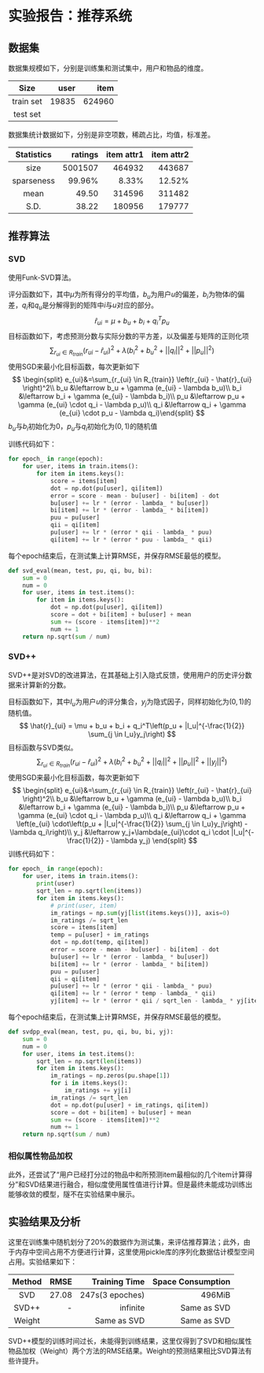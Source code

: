 # 实验报告：推荐系统

## 数据集

数据集规模如下，分别是训练集和测试集中，用户和物品的维度。

|    Size    | user | item |
|:----------:|-----:|-----:|
| train set  | 19835 |624960 |
| test set   |      |      |

数据集统计数据如下，分别是非空项数，稀疏占比，均值，标准差。

| Statistics | ratings | item attr1 | item attr2 |
|:----------:|--------:|-----------:|-----------:|
|   size     | 5001507 |    464932  |    443687  |
| sparseness |  99.96% |     8.33%  |    12.52%  |
|    mean    |   49.50 |    314596  |    311482  |
|    S.D.    |   38.22 |    180956  |    179777  |

## 推荐算法

### SVD

使用Funk-SVD算法。

评分函数如下，其中$\mu$为所有得分的平均值，$b_u$为用户$u$的偏差，$b_i$为物体$i$的偏差，$q_i$和$q_u$是分解得到的矩阵中$i$与$u$对应的部分。
$$
\hat{r}_{ui} = \mu + b_u + b_i + q_i^Tp_u
$$
目标函数如下，考虑预测分数与实际分数的平方差，以及偏差与矩阵的正则化项
$$
\sum_{r_{ui} \in R_{train}} \left(r_{ui} - \hat{r}_{ui} \right)^2 +
\lambda\left(b_i^2 + b_u^2 + ||q_i||^2 + ||p_u||^2\right)
$$
使用SGD来最小化目标函数，每次更新如下
$$
\begin{split}
e_{ui}&=\sum_{r_{ui} \in R_{train}} \left(r_{ui} - \hat{r}_{ui} \right)^2\\
b_u &\leftarrow b_u + \gamma (e_{ui} - \lambda b_u)\\
b_i &\leftarrow b_i + \gamma (e_{ui} - \lambda b_i)\\
p_u &\leftarrow p_u + \gamma (e_{ui} \cdot q_i - \lambda p_u)\\
q_i &\leftarrow q_i + \gamma (e_{ui} \cdot p_u - \lambda q_i)\end{split}
$$
$b_u$与$b_i$初始化为0，$p_u$与$q_i$初始化为$(0,1)$的随机值

训练代码如下：

```python
for epoch_ in range(epoch):
    for user, items in train.items():
        for item in items.keys():
            score = items[item]
            dot = np.dot(pu[user], qi[item])
            error = score - mean - bu[user] - bi[item] - dot
            bu[user] += lr * (error - lambda_ * bu[user])
            bi[item] += lr * (error - lambda_ * bi[item])
            puu = pu[user]
            qii = qi[item]
            pu[user] += lr * (error * qii - lambda_ * puu)
            qi[item] += lr * (error * puu - lambda_ * qii)
```

每个epoch结束后，在测试集上计算RMSE，并保存RMSE最低的模型。

```python
def svd_eval(mean, test, pu, qi, bu, bi):
    sum = 0
    num = 0
    for user, items in test.items():
        for item in items.keys():
            dot = np.dot(pu[user], qi[item])
            score = dot + bi[item] + bu[user] + mean
            sum += (score - items[item])**2
            num += 1
    return np.sqrt(sum / num)
```

### SVD++

SVD++是对SVD的改进算法，在其基础上引入隐式反馈，使用用户的历史评分数据来计算新的分数。

目标函数如下，其中$I_u$为用户$u$的评分集合，$y_j$为隐式因子，同样初始化为$(0,1)$的随机值。
$$
\hat{r}_{ui} = \mu + b_u + b_i + q_i^T\left(p_u +
|I_u|^{-\frac{1}{2}} \sum_{j \in I_u}y_j\right)
$$
目标函数与SVD类似。
$$
\sum_{r_{ui} \in R_{train}} \left(r_{ui} - \hat{r}_{ui} \right)^2 +
\lambda\left(b_i^2 + b_u^2 + ||q_i||^2 + ||p_u||^2 + ||y_j||^2\right)
$$
使用SGD来最小化目标函数，每次更新如下
$$
\begin{split}
e_{ui}&=\sum_{r_{ui} \in R_{train}} \left(r_{ui} - \hat{r}_{ui} \right)^2\\
b_u &\leftarrow b_u + \gamma (e_{ui} - \lambda b_u)\\
b_i &\leftarrow b_i + \gamma (e_{ui} - \lambda b_i)\\
p_u &\leftarrow p_u + \gamma (e_{ui} \cdot q_i - \lambda p_u)\\
q_i &\leftarrow q_i + \gamma \left(e_{ui} \cdot\left(p_u +
|I_u|^{-\frac{1}{2}} \sum_{j \in I_u}y_j\right) - \lambda q_i\right)\\
y_j &\leftarrow y_j+\lambda(e_{ui}\cdot q_i \cdot |I_u|^{-\frac{1}{2}} - \lambda y_j)
\end{split}
$$
训练代码如下：

```python
for epoch_ in range(epoch):
    for user, items in train.items():
        print(user)
        sqrt_len = np.sqrt(len(items))
        for item in items.keys():
            # print(user, item)
            im_ratings = np.sum(yj[list(items.keys())], axis=0)
            im_ratings /= sqrt_len
            score = items[item]
            temp = pu[user] + im_ratings
            dot = np.dot(temp, qi[item])
            error = score - mean - bu[user] - bi[item] - dot
            bu[user] += lr * (error - lambda_ * bu[user])
            bi[item] += lr * (error - lambda_ * bi[item])
            puu = pu[user]
            qii = qi[item]
            pu[user] += lr * (error * qii - lambda_ * puu)
            qi[item] += lr * (error * temp - lambda_ * qii)
            yj[item] += lr * (error * qii / sqrt_len - lambda_ * yj[item])
```

每个epoch结束后，在测试集上计算RMSE，并保存RMSE最低的模型。

```python
def svdpp_eval(mean, test, pu, qi, bu, bi, yj):
    sum = 0
    num = 0
    for user, items in test.items():
        sqrt_len = np.sqrt(len(items))
        for item in items.keys():
            im_ratings = np.zeros(pu.shape[1])
            for i in items.keys():
                im_ratings += yj[i]
            im_ratings /= sqrt_len
            dot = np.dot(pu[user] + im_ratings, qi[item])
            score = dot + bi[item] + bu[user] + mean
            sum += (score - items[item])**2
            num += 1
    return np.sqrt(sum / num)
```

### 相似属性物品加权

此外，还尝试了“用户已经打分过的物品中和所预测item最相似的几个item计算得分”和SVD结果进行融合，相似度使用属性值进行计算。但是最终未能成功训练出能够收敛的模型，隧不在实验结果中展示。

## 实验结果及分析

这里在训练集中随机划分了20%的数据作为测试集，来评估推荐算法；此外，由于内存中空间占用不方便进行计算，这里使用pickle库的序列化数据估计模型空间占用。实验结果如下：

| Method |  RMSE | Training Time | Space Consumption |
|:------:|------:|--------------:|------------------:|
|   SVD  | 27.08 |247s(3 epoches)|            496MiB |
|  SVD++ |     - |      infinite |       Same as SVD |
| Weight |       |   Same as SVD |       Same as SVD |

SVD++模型的训练时间过长，未能得到训练结果，这里仅得到了SVD和相似属性物品加权（Weight）两个方法的RMSE结果。Weight的预测结果相比SVD算法有些许提升。

